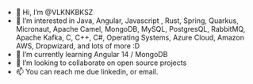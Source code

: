 - 👋 Hi, I’m @VLKNKBKSZ
- 👀 I’m interested in Java, Angular, Javascript , Rust, Spring, Quarkus, Micronaut, Apache Camel, MongoDB, MySQL, PostgresQL, RabbitMQ, Apache Kafka, C, C++, C#, Operating Systems, Azure Cloud, Amazon AWS, Dropwizard, and lots of more :D
- 🌱 I’m currently learning Angular 14 / MongoDB
- 💞️ I’m looking to collaborate on open source projects
- 📫 You can reach me due linkedin, or email.

<!---
VLKNKBKSZ/VLKNKBKSZ is a ✨ special ✨ repository because its `README.md` (this file) appears on your GitHub profile.
You can click the Preview link to take a look at your changes.
--->
